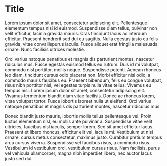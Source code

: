 # Title
 Lorem ipsum dolor sit amet, consectetur adipiscing elit. Pellentesque elementum tempus nisi id euismod. Suspendisse diam tellus, pulvinar non velit efficitur, lacinia gravida mauris. Cras tincidunt lacus ac interdum efficitur. Praesent hendrerit sed dui eu sagittis. Nulla egestas justo eu felis gravida, vitae convallispurus iaculis. Fusce aliquet erat fringilla malesuada ornare. Nunc facilisis ultrices molestie.

Orci varius natoque penatibus et magnis dis parturient montes, nascetur ridiculus mus. Fusce egestas euismod tellus eu rutrum. Duis id mi volutpat, commodo nisl porttitor, mollis neque. Suspendisse potenti. Aenean rhoncus leo diam, tincidunt cursus odio placerat non. Morbi efficitur nisi odio, a commodo mauris faucibus eu. Praesent bibendum, felis eu congue volutpat, risus nibh porttitor nisl, vel egestas turpis nulla vitae tellus. Vivamus eu tempus nisi. Lorem ipsum dolor sit amet, consectetur adipiscing elit. Vivamus fermentum blandit diam vitae facilisis. Donec ac rhoncus lorem, vitae volutpat tortor. Fusce lobortis laoreet nulla ut eleifend. Orci varius natoque penatibus et magnis dis parturient montes, nascetur ridiculus mus.

Donec blandit justo mauris, lobortis mollis tellus pellentesque vel. Proin luctus elementum nisl, eu mollis ante pulvinar a. Suspendisse vitae velit ultricies, faucibus nisl iaculis, semper lorem. Sed sit amet efficitur lacus. Praesent et libero rhoncus, efficitur elit vel, iaculis mi. Vestibulum ut nisi ornare, cursus metus consectetur, maximus justo. Curabitur pretium tempus arcu cursus viverra. Suspendisse vel faucibus risus, a commodo risus. Vestibulum id vestibulum orci, vestibulum cursus risus. Nam facilisis, purus vel vehicula ullamcorper, magna nibh imperdiet libero, nec auctor lacus justo sed dui. 